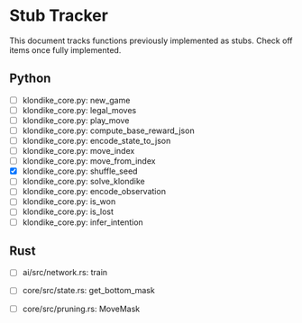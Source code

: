 # Stub Tracker

This document tracks functions previously implemented as stubs. Check off items once fully implemented.

## Python

- [ ] klondike_core.py: new_game
- [ ] klondike_core.py: legal_moves
- [ ] klondike_core.py: play_move
- [ ] klondike_core.py: compute_base_reward_json
- [ ] klondike_core.py: encode_state_to_json
- [ ] klondike_core.py: move_index
- [ ] klondike_core.py: move_from_index
- [x] klondike_core.py: shuffle_seed
- [ ] klondike_core.py: solve_klondike
- [ ] klondike_core.py: encode_observation
- [ ] klondike_core.py: is_won
- [ ] klondike_core.py: is_lost
- [ ] klondike_core.py: infer_intention

## Rust

- [ ] ai/src/network.rs: train
- [ ] core/src/state.rs: get_bottom_mask
- [ ] core/src/pruning.rs: MoveMask

